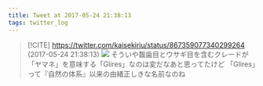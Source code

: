 ```yaml
---
title: Tweet at 2017-05-24 21:38:13
tags: twitter_log
---
```


> [!CITE] https://twitter.com/kaisekiriu/status/867359077340299264 (2017-05-24 21:38:13)
> ![](https://twitter.com/kaisekiriu/status/867359077340299264)
> そういや齧歯目とウサギ目を含むクレードが「ヤマネ」を意味する「Glires」なのは変だなあと思ってたけど
> 「Glires」って『自然の体系』以来の由緒正しきな名前なのね
